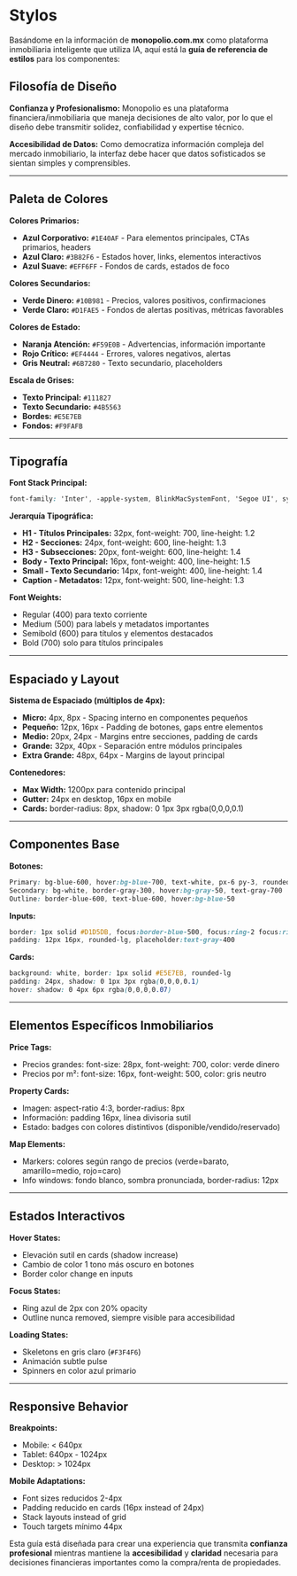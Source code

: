 # Stylos

Basándome en la información de **monopolio.com.mx** como plataforma inmobiliaria inteligente que utiliza IA, aquí está la **guía de referencia de estilos** para los componentes:

## **Filosofía de Diseño**

**Confianza y Profesionalismo:** Monopolio es una plataforma financiera/inmobiliaria que maneja decisiones de alto valor, por lo que el diseño debe transmitir solidez, confiabilidad y expertise técnico.

**Accesibilidad de Datos:** Como democratiza información compleja del mercado inmobiliario, la interfaz debe hacer que datos sofisticados se sientan simples y comprensibles.

---

## **Paleta de Colores**

**Colores Primarios:**

- **Azul Corporativo:** `#1E40AF` - Para elementos principales, CTAs primarios, headers
- **Azul Claro:** `#3B82F6` - Estados hover, links, elementos interactivos
- **Azul Suave:** `#EFF6FF` - Fondos de cards, estados de foco

**Colores Secundarios:**

- **Verde Dinero:** `#10B981` - Precios, valores positivos, confirmaciones
- **Verde Claro:** `#D1FAE5` - Fondos de alertas positivas, métricas favorables

**Colores de Estado:**

- **Naranja Atención:** `#F59E0B` - Advertencias, información importante
- **Rojo Crítico:** `#EF4444` - Errores, valores negativos, alertas
- **Gris Neutral:** `#6B7280` - Texto secundario, placeholders

**Escala de Grises:**

- **Texto Principal:** `#111827`
- **Texto Secundario:** `#4B5563`
- **Bordes:** `#E5E7EB`
- **Fondos:** `#F9FAFB`

---

## **Tipografía**

**Font Stack Principal:**

```css
font-family: 'Inter', -apple-system, BlinkMacSystemFont, 'Segoe UI', system-ui, sans-serif
```

**Jerarquía Tipográfica:**

- **H1 - Títulos Principales:** 32px, font-weight: 700, line-height: 1.2
- **H2 - Secciones:** 24px, font-weight: 600, line-height: 1.3  
- **H3 - Subsecciones:** 20px, font-weight: 600, line-height: 1.4
- **Body - Texto Principal:** 16px, font-weight: 400, line-height: 1.5
- **Small - Texto Secundario:** 14px, font-weight: 400, line-height: 1.4
- **Caption - Metadatos:** 12px, font-weight: 500, line-height: 1.3

**Font Weights:**

- Regular (400) para texto corriente
- Medium (500) para labels y metadatos importantes  
- Semibold (600) para títulos y elementos destacados
- Bold (700) solo para títulos principales

---

## **Espaciado y Layout**

**Sistema de Espaciado (múltiplos de 4px):**

- **Micro:** 4px, 8px - Spacing interno en componentes pequeños
- **Pequeño:** 12px, 16px - Padding de botones, gaps entre elementos
- **Medio:** 20px, 24px - Margins entre secciones, padding de cards
- **Grande:** 32px, 40px - Separación entre módulos principales
- **Extra Grande:** 48px, 64px - Margins de layout principal

**Contenedores:**

- **Max Width:** 1200px para contenido principal
- **Gutter:** 24px en desktop, 16px en mobile
- **Cards:** border-radius: 8px, shadow: 0 1px 3px rgba(0,0,0,0.1)

---

## **Componentes Base**

**Botones:**

```css
Primary: bg-blue-600, hover:bg-blue-700, text-white, px-6 py-3, rounded-lg
Secondary: bg-white, border-gray-300, hover:bg-gray-50, text-gray-700
Outline: border-blue-600, text-blue-600, hover:bg-blue-50
```

**Inputs:**

```css
border: 1px solid #D1D5DB, focus:border-blue-500, focus:ring-2 focus:ring-blue-200
padding: 12px 16px, rounded-lg, placeholder:text-gray-400
```

**Cards:**

```css
background: white, border: 1px solid #E5E7EB, rounded-lg
padding: 24px, shadow: 0 1px 3px rgba(0,0,0,0.1)
hover: shadow: 0 4px 6px rgba(0,0,0,0.07)
```

---

## **Elementos Específicos Inmobiliarios**

**Price Tags:**

- Precios grandes: font-size: 28px, font-weight: 700, color: verde dinero
- Precios por m²: font-size: 16px, font-weight: 500, color: gris neutro

**Property Cards:**

- Imagen: aspect-ratio 4:3, border-radius: 8px
- Información: padding 16px, línea divisoria sutil
- Estado: badges con colores distintivos (disponible/vendido/reservado)

**Map Elements:**

- Markers: colores según rango de precios (verde=barato, amarillo=medio, rojo=caro)
- Info windows: fondo blanco, sombra pronunciada, border-radius: 12px

---

## **Estados Interactivos**

**Hover States:**

- Elevación sutil en cards (shadow increase)
- Cambio de color 1 tono más oscuro en botones
- Border color change en inputs

**Focus States:**

- Ring azul de 2px con 20% opacity
- Outline nunca removed, siempre visible para accesibilidad

**Loading States:**

- Skeletons en gris claro (`#F3F4F6`)
- Animación subtle pulse
- Spinners en color azul primario

---

## **Responsive Behavior**

**Breakpoints:**

- Mobile: < 640px
- Tablet: 640px - 1024px  
- Desktop: > 1024px

**Mobile Adaptations:**

- Font sizes reducidos 2-4px
- Padding reducido en cards (16px instead of 24px)
- Stack layouts instead of grid
- Touch targets mínimo 44px

Esta guía está diseñada para crear una experiencia que transmita **confianza profesional** mientras mantiene la **accesibilidad** y **claridad** necesaria para decisiones financieras importantes como la compra/renta de propiedades.
